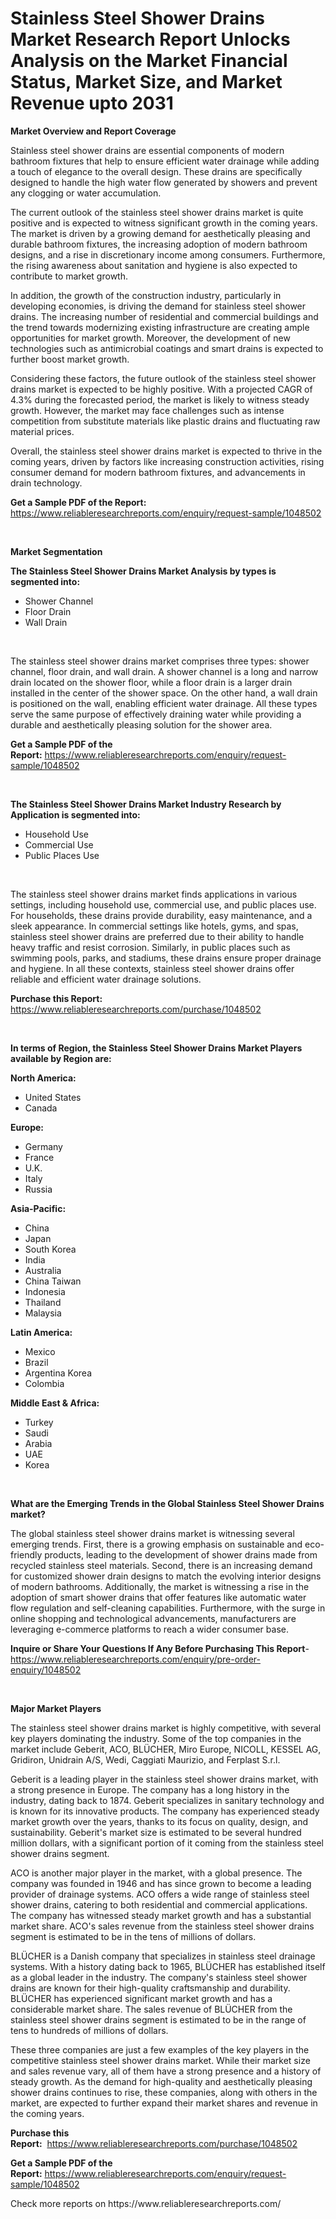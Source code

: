 <p><h1>Stainless Steel Shower Drains Market Research Report Unlocks Analysis on the Market Financial Status, Market Size, and Market Revenue upto 2031</h1></p><p><strong>Market Overview and Report Coverage</strong></p>
<p><p>Stainless steel shower drains are essential components of modern bathroom fixtures that help to ensure efficient water drainage while adding a touch of elegance to the overall design. These drains are specifically designed to handle the high water flow generated by showers and prevent any clogging or water accumulation.</p><p>The current outlook of the stainless steel shower drains market is quite positive and is expected to witness significant growth in the coming years. The market is driven by a growing demand for aesthetically pleasing and durable bathroom fixtures, the increasing adoption of modern bathroom designs, and a rise in discretionary income among consumers. Furthermore, the rising awareness about sanitation and hygiene is also expected to contribute to market growth.</p><p>In addition, the growth of the construction industry, particularly in developing economies, is driving the demand for stainless steel shower drains. The increasing number of residential and commercial buildings and the trend towards modernizing existing infrastructure are creating ample opportunities for market growth. Moreover, the development of new technologies such as antimicrobial coatings and smart drains is expected to further boost market growth.</p><p>Considering these factors, the future outlook of the stainless steel shower drains market is expected to be highly positive. With a projected CAGR of 4.3% during the forecasted period, the market is likely to witness steady growth. However, the market may face challenges such as intense competition from substitute materials like plastic drains and fluctuating raw material prices.</p><p>Overall, the stainless steel shower drains market is expected to thrive in the coming years, driven by factors like increasing construction activities, rising consumer demand for modern bathroom fixtures, and advancements in drain technology.</p></p>
<p><strong>Get a Sample PDF of the Report:</strong> <a href="https://www.reliableresearchreports.com/enquiry/request-sample/1048502">https://www.reliableresearchreports.com/enquiry/request-sample/1048502</a></p>
<p>&nbsp;</p>
<p><strong>Market Segmentation</strong></p>
<p><strong>The Stainless Steel Shower Drains Market Analysis by types is segmented into:</strong></p>
<p><ul><li>Shower Channel</li><li>Floor Drain</li><li>Wall Drain</li></ul></p>
<p>&nbsp;</p>
<p><p>The stainless steel shower drains market comprises three types: shower channel, floor drain, and wall drain. A shower channel is a long and narrow drain located on the shower floor, while a floor drain is a larger drain installed in the center of the shower space. On the other hand, a wall drain is positioned on the wall, enabling efficient water drainage. All these types serve the same purpose of effectively draining water while providing a durable and aesthetically pleasing solution for the shower area.</p></p>
<p><strong>Get a Sample PDF of the Report:</strong>&nbsp;<a href="https://www.reliableresearchreports.com/enquiry/request-sample/1048502">https://www.reliableresearchreports.com/enquiry/request-sample/1048502</a></p>
<p>&nbsp;</p>
<p><strong>The Stainless Steel Shower Drains Market Industry Research by Application is segmented into:</strong></p>
<p><ul><li>Household Use</li><li>Commercial Use</li><li>Public Places Use</li></ul></p>
<p>&nbsp;</p>
<p><p>The stainless steel shower drains market finds applications in various settings, including household use, commercial use, and public places use. For households, these drains provide durability, easy maintenance, and a sleek appearance. In commercial settings like hotels, gyms, and spas, stainless steel shower drains are preferred due to their ability to handle heavy traffic and resist corrosion. Similarly, in public places such as swimming pools, parks, and stadiums, these drains ensure proper drainage and hygiene. In all these contexts, stainless steel shower drains offer reliable and efficient water drainage solutions.</p></p>
<p><strong>Purchase this Report:</strong>&nbsp; <a href="https://www.reliableresearchreports.com/purchase/1048502">https://www.reliableresearchreports.com/purchase/1048502</a></p>
<p>&nbsp;</p>
<p><strong>In terms of Region, the Stainless Steel Shower Drains Market Players available by Region are:</strong></p>
<p>
    <p> <strong> North America: </strong>
        <ul>
            <li>United States</li>
            <li>Canada</li>
        </ul>
        </p> 
    <p> <strong> Europe: </strong>
        <ul>
            <li>Germany</li>
            <li>France</li>
            <li>U.K.</li>
            <li>Italy</li>
            <li>Russia</li>
        </ul>
        </p> 
    <p> <strong> Asia-Pacific: </strong>
        <ul>
            <li>China</li>
            <li>Japan</li>
            <li>South Korea</li>
            <li>India</li>
            <li>Australia</li>
            <li>China Taiwan</li>
            <li>Indonesia</li>
            <li>Thailand</li>
            <li>Malaysia</li>
        </ul>
        </p> 
    <p> <strong> Latin America: </strong>
        <ul>
            <li>Mexico</li>
            <li>Brazil</li>
            <li>Argentina Korea</li>
            <li>Colombia</li>
        </ul>
        </p> 
    <p> <strong> Middle East & Africa: </strong>
        <ul>
            <li>Turkey</li>
            <li>Saudi</li>
            <li>Arabia</li>
            <li>UAE</li>
            <li>Korea</li>
        </ul>
    </p>
    </p>
<p>&nbsp;</p>
<p><strong>What are the Emerging Trends in the Global Stainless Steel Shower Drains market?</strong></p>
<p><p>The global stainless steel shower drains market is witnessing several emerging trends. First, there is a growing emphasis on sustainable and eco-friendly products, leading to the development of shower drains made from recycled stainless steel materials. Second, there is an increasing demand for customized shower drain designs to match the evolving interior designs of modern bathrooms. Additionally, the market is witnessing a rise in the adoption of smart shower drains that offer features like automatic water flow regulation and self-cleaning capabilities. Furthermore, with the surge in online shopping and technological advancements, manufacturers are leveraging e-commerce platforms to reach a wider consumer base.</p></p>
<p><strong>Inquire or Share Your Questions If Any Before Purchasing This Report</strong>- <a href="https://www.reliableresearchreports.com/enquiry/pre-order-enquiry/1048502">https://www.reliableresearchreports.com/enquiry/pre-order-enquiry/1048502</a></p>
<p>&nbsp;</p>
<p><strong>Major Market Players</strong></p>
<p><p>The stainless steel shower drains market is highly competitive, with several key players dominating the industry. Some of the top companies in the market include Geberit, ACO, BLÜCHER, Miro Europe, NICOLL, KESSEL AG, Gridiron, Unidrain A/S, Wedi, Caggiati Maurizio, and Ferplast S.r.l.</p><p>Geberit is a leading player in the stainless steel shower drains market, with a strong presence in Europe. The company has a long history in the industry, dating back to 1874. Geberit specializes in sanitary technology and is known for its innovative products. The company has experienced steady market growth over the years, thanks to its focus on quality, design, and sustainability. Geberit's market size is estimated to be several hundred million dollars, with a significant portion of it coming from the stainless steel shower drains segment.</p><p>ACO is another major player in the market, with a global presence. The company was founded in 1946 and has since grown to become a leading provider of drainage systems. ACO offers a wide range of stainless steel shower drains, catering to both residential and commercial applications. The company has witnessed steady market growth and has a substantial market share. ACO's sales revenue from the stainless steel shower drains segment is estimated to be in the tens of millions of dollars.</p><p>BLÜCHER is a Danish company that specializes in stainless steel drainage systems. With a history dating back to 1965, BLÜCHER has established itself as a global leader in the industry. The company's stainless steel shower drains are known for their high-quality craftsmanship and durability. BLÜCHER has experienced significant market growth and has a considerable market share. The sales revenue of BLÜCHER from the stainless steel shower drains segment is estimated to be in the range of tens to hundreds of millions of dollars.</p><p>These three companies are just a few examples of the key players in the competitive stainless steel shower drains market. While their market size and sales revenue vary, all of them have a strong presence and a history of steady growth. As the demand for high-quality and aesthetically pleasing shower drains continues to rise, these companies, along with others in the market, are expected to further expand their market shares and revenue in the coming years.</p></p>
<p><strong>Purchase this Report:</strong>&nbsp;&nbsp;<a href="https://www.reliableresearchreports.com/purchase/1048502">https://www.reliableresearchreports.com/purchase/1048502</a></p>
<p></p>
<p><strong>Get a Sample PDF of the Report:</strong>&nbsp;<a href="https://www.reliableresearchreports.com/enquiry/request-sample/1048502">https://www.reliableresearchreports.com/enquiry/request-sample/1048502</a></p>
<p>Check more reports on https://www.reliableresearchreports.com/</p>